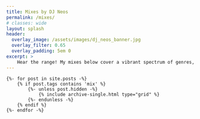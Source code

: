 ```yaml
---
title: Mixes by DJ Neos
permalink: /mixes/
# classes: wide
layout: splash
header:
  overlay_image: /assets/images/dj_neos_banner.jpg
  overlay_filter: 0.65
  overlay_padding: 5em 0
excerpt: >
    Hear the range! My mixes below cover a vibrant spectrum of genres, from classic throwbacks to modern beats. Find your perfect groove and discover the sounds I love to spin. 🤘🔊
---
```


<div class="entries-{{ entries_layout }}">

    {%- for post in site.posts -%}
        {% if post.tags contains 'mix' %}
            {%- unless post.hidden -%}
                {% include archive-single.html type="grid" %}
            {%- endunless -%}
        {% endif %}
    {%- endfor -%}

</div>


<!-- <ul>
    {% for post in site.posts %} 
        {% if post.tags contains "mix" %}
            <li><a href="{{post.url}}">{{ post.title }}</li> 
        {% endif %}
    {% endfor %}
</ul> -->
